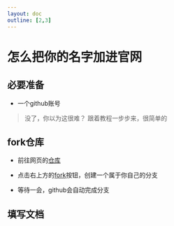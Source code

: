 ```yaml
---
layout: doc
outline: [2,3]
---
```

# 怎么把你的名字加进官网

## 必要准备

- 一个github账号
> 没了，你以为这很难？ 跟着教程一步步来，很简单的

## fork仓库

- 前往网页的[仓库](https://github.com/Linking-ET/linking-et.github.io)

- 点击右上方的[fork](https://github.com/Linking-ET/linking-et.github.io/fork)按钮，创建一个属于你自己的分支

- 等待一会，github会自动完成分支

## 填写文档